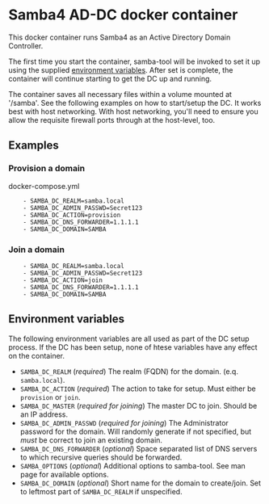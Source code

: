 # Samba4 AD-DC docker container

This docker container runs Samba4 as an Active Directory Domain Controller.

The first time you start the container, samba-tool will be invoked to set it up using the supplied [environment variables](#environment-variables).
After set is complete, the container will continue starting to get the DC up and running.

The container saves all necessary files within a volume mounted at '/samba'.
See the following examples on how to start/setup the DC. It works best with host networking. With host networking, you'll need to ensure you allow the requisite firewall ports through at the host-level, too.

## Examples 

### Provision a domain

docker-compose.yml

```    environment:
    - SAMBA_DC_REALM=samba.local
    - SAMBA_DC_ADMIN_PASSWD=Secret123
    - SAMBA_DC_ACTION=provision
    - SAMBA_DC_DNS_FORWARDER=1.1.1.1
    - SAMBA_DC_DOMAIN=SAMBA
```
### Join a domain


```    environment:
    - SAMBA_DC_REALM=samba.local
    - SAMBA_DC_ADMIN_PASSWD=Secret123
    - SAMBA_DC_ACTION=join
    - SAMBA_DC_DNS_FORWARDER=1.1.1.1
    - SAMBA_DC_DOMAIN=SAMBA
```

## Environment variables

The following environment variables are all used as part of the DC setup process.
If the DC has been setup, none of htese variables have any effect on the container.

- `SAMBA_DC_REALM` (*required*) The realm (FQDN) for the domain. (e.q. `samba.local`).
- `SAMBA_DC_ACTION` (*required*) The action to take for setup. Must either be `provision` or `join`.
- `SAMBA_DC_MASTER` (*required for joining*) The master DC to join. Should be an IP address.
- `SAMBA_DC_ADMIN_PASSWD` (*required for joining*) The Administrator password for the domain. Will randomly generate if not specified, but *must* be correct to join an existing domain.
- `SAMBA_DC_DNS_FORWARDER` (*optional*) Space separated list of DNS servers to which recursive queries should be forwarded.
- `SAMBA_OPTIONS` (*optional*) Additional options to samba-tool. See man page for available options.
- `SAMBA_DC_DOMAIN` (*optional*) Short name for the domain to create/join. Set to leftmost part of `SAMBA_DC_REALM` if unspecified.
